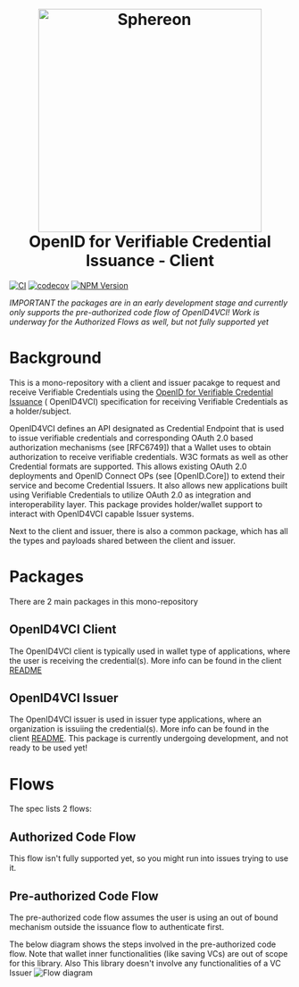 <h1 align="center">
  <br>
  <a href="https://www.sphereon.com"><img src="https://sphereon.com/content/themes/sphereon/assets/img/logo.svg" alt="Sphereon" width="400"></a>
    <br>OpenID for Verifiable Credential Issuance - Client 
  <br>
</h1>

[![CI](https://github.com/Sphereon-Opensource/openid4vci-client/actions/workflows/main.yml/badge.svg)](https://github.com/Sphereon-Opensource/openid4vci-client/actions/workflows/main.yml) [![codecov](https://codecov.io/gh/Sphereon-Opensource/openid4vci-client/branch/develop/graph/badge.svg)](https://codecov.io/gh/Sphereon-Opensource/openid4vci-client) [![NPM Version](https://img.shields.io/npm/v/@sphereon/openid4vci-client.svg)](https://npm.im/@sphereon/openid4vci-client)

_IMPORTANT the packages are in an early development stage and currently only supports the pre-authorized code flow of
OpenID4VCI! Work is underway for the Authorized Flows as well, but not fully supported yet_

# Background

This is a mono-repository with a client and issuer pacakge to request and receive Verifiable Credentials using
the [OpenID for Verifiable Credential Issuance](https://openid.net/specs/openid-4-verifiable-credential-issuance-1_0.html) (
OpenID4VCI) specification for receiving Verifiable Credentials as a holder/subject.

OpenID4VCI defines an API designated as Credential Endpoint that is used to issue verifiable credentials and
corresponding OAuth 2.0 based authorization mechanisms (see [RFC6749]) that a Wallet uses to obtain authorization to
receive verifiable credentials. W3C formats as well as other Credential formats are supported. This allows existing
OAuth 2.0 deployments and OpenID Connect OPs (see [OpenID.Core]) to extend their service and become Credential Issuers.
It also allows new applications built using Verifiable Credentials to utilize OAuth 2.0 as integration and
interoperability layer. This package provides holder/wallet support to interact with OpenID4VCI capable Issuer systems.

Next to the client and issuer, there is also a common package, which has all the types and payloads shared between the client and issuer.

# Packages
There are 2 main packages in this mono-repository

## OpenID4VCI Client

The OpenID4VCI client is typically used in wallet type of applications, where the user is receiving the credential(s). More info can be found in the client [README](./packages/client/README.md)

## OpenID4VCI Issuer

The OpenID4VCI issuer is used in issuer type applications, where an organization is issuiing the credential(s). More info can be found in the client [README](./packages/issuer/README.md). This package is currently undergoing development, and not ready to be used yet!


# Flows

The spec lists 2 flows:

## Authorized Code Flow

This flow isn't fully supported yet, so you might run into issues trying to use it.

## Pre-authorized Code Flow

The pre-authorized code flow assumes the user is using an out of bound mechanism outside the issuance flow to
authenticate first.

The below diagram shows the steps involved in the pre-authorized code flow. Note that wallet inner functionalities (like
saving VCs) are out of scope for this library. Also This library doesn't involve any functionalities of a VC Issuer
![Flow diagram](https://www.plantuml.com/plantuml/proxy?cache=no&src=https://raw.githubusercontent.com/Sphereon-Opensource/OID4VCI-client/develop/docs/preauthorized-code-flow.puml)
